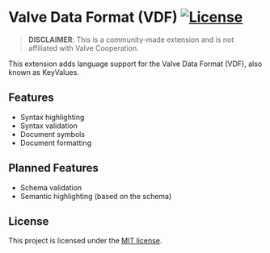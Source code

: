 # Valve Data Format (VDF) [![License](https://img.shields.io/github/license/TimJentzsch/vdf-extension)](LICENSE)

> **DISCLAIMER**: This is a community-made extension and is not affiliated with Valve Cooperation.

This extension adds language support for the Valve Data Format (VDF), also known as KeyValues.

## Features

- Syntax highlighting
- Syntax validation
- Document symbols
- Document formatting

## Planned Features

- Schema validation
- Semantic highlighting (based on the schema)

## License

This project is licensed under the [MIT license](LICENSE).
